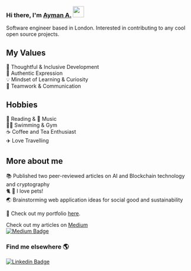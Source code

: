 ### Hi there, I'm  [Ayman A.](https://aymanx.io/)  <img src="https://media.giphy.com/media/hvRJCLFzcasrR4ia7z/giphy.gif" width="30px">
Software engineer based in London. Interested in contributing to any cool open source projects.

## My Values
🧠 Thoughtful & Inclusive Development   
💜 Authentic Expression   
💡 Mindset of Learning & Curiosity   
🙌 Teamwork & Communication 

## Hobbies 
📖 Reading & 🎵 Music  <br />
🏊‍♂️ Swimming & Gym  
☕️ Coffee and Tea Enthusiast      
✈️ Love Travelling      

## More about me
 
📚 Published two peer-reviewed articles on AI and Blockchain technology and cryptography  
🐈  🐶   I love pets!   
🌏 Brainstorming web application ideas for social good and sustainability 


🎳 Check out my portfolio [here](https://aymanx.io/).    


Check out my articles on [Medium](https://aymanx.medium.com/)  
[![Medium Badge](https://img.shields.io/badge/Medium-12100E?style=for-the-badge&logo=medium&logoColor=white)](https://aymanx.medium.com/)   


### Find me elsewhere 🌎 

[![Linkedin Badge](https://img.shields.io/badge/-LinkedIn-blue?style=flat-square&logo=Linkedin&logoColor=white&link=https://www.linkedin.com/in/ayman-io/)](https://www.linkedin.com/in/ayman-io/)  


